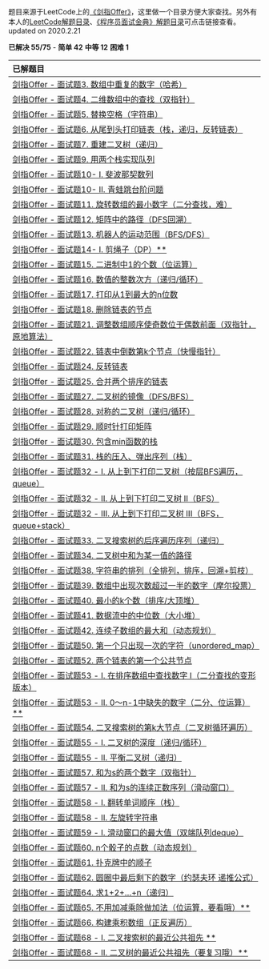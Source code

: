题目来源于LeetCode上的[《剑指Offer》](https://leetcode-cn.com/problemset/lcof/)，这里做一个目录方便大家查找。另外有本人的[LeetCode解题目录](https://michael.blog.csdn.net/article/details/100577842)、[《程序员面试金典》解题目录](https://blog.csdn.net/qq_21201267/article/details/104306869)可点击链接查看。updated on 2020.2.21

**已解决 55/75** - **简单 42** **中等 12** **困难 1**

| 已解题目                                                     |
| :----------------------------------------------------------- |
| [剑指Offer - 面试题3. 数组中重复的数字（哈希）](https://michael.blog.csdn.net/article/details/104271451) |
| [剑指Offer - 面试题4. 二维数组中的查找（双指针）](https://michael.blog.csdn.net/article/details/104271597) |
| [剑指Offer - 面试题5. 替换空格（字符串）](https://michael.blog.csdn.net/article/details/104271779) |
| [剑指Offer - 面试题6. 从尾到头打印链表（栈，递归，反转链表）](https://michael.blog.csdn.net/article/details/104272440) |
| [剑指Offer - 面试题7. 重建二叉树（递归）](https://blog.csdn.net/qq_21201267/article/details/104294946) |
| [剑指Offer - 面试题9. 用两个栈实现队列](https://michael.blog.csdn.net/article/details/104272589) |
| [剑指Offer - 面试题10- I. 斐波那契数列](https://michael.blog.csdn.net/article/details/104272616) |
| [剑指Offer - 面试题10- II. 青蛙跳台阶问题](https://michael.blog.csdn.net/article/details/104289407) |
| [剑指Offer - 面试题11. 旋转数组的最小数字（二分查找，难）](https://blog.csdn.net/qq_21201267/article/details/104295164) |
| [剑指Offer - 面试题12. 矩阵中的路径（DFS回溯）](https://blog.csdn.net/qq_21201267/article/details/104299657) |
| [剑指Offer - 面试题13. 机器人的运动范围（BFS/DFS）](https://michael.blog.csdn.net/article/details/104304746) |
| [剑指Offer - 面试题14- I. 剪绳子（DP）**](https://michael.blog.csdn.net/article/details/102942661) |
| [剑指Offer - 面试题15. 二进制中1的个数（位运算）](https://michael.blog.csdn.net/article/details/104289467) |
| [剑指Offer - 面试题16. 数值的整数次方（递归/循环）](https://michael.blog.csdn.net/article/details/102489210) |
| [剑指Offer - 面试题17. 打印从1到最大的n位数](https://michael.blog.csdn.net/article/details/104289534) |
| [剑指Offer - 面试题18. 删除链表的节点](https://blog.csdn.net/qq_21201267/article/details/104300064) |
| [剑指Offer - 面试题21. 调整数组顺序使奇数位于偶数前面（双指针，原地算法）](https://michael.blog.csdn.net/article/details/104304117) |
| [剑指Offer - 面试题22. 链表中倒数第k个节点（快慢指针）](https://blog.csdn.net/qq_21201267/article/details/104318179) |
| [剑指Offer - 面试题24. 反转链表](https://blog.csdn.net/qq_21201267/article/details/104301888) |
| [剑指Offer - 面试题25. 合并两个排序的链表](https://michael.blog.csdn.net/article/details/100056931) |
| [剑指Offer - 面试题27. 二叉树的镜像（DFS/BFS）](https://michael.blog.csdn.net/article/details/99675950) |
| [剑指Offer - 面试题28. 对称的二叉树（递归/循环）](https://michael.blog.csdn.net/article/details/102493073) |
| [剑指Offer - 面试题29. 顺时针打印矩阵](https://michael.blog.csdn.net/article/details/100395555) |
| [剑指Offer - 面试题30. 包含min函数的栈](https://michael.blog.csdn.net/article/details/100188954) |
| [剑指Offer - 面试题31. 栈的压入、弹出序列（栈）](https://michael.blog.csdn.net/article/details/103566492) |
| [剑指Offer - 面试题32 - I. 从上到下打印二叉树（按层BFS遍历，queue）](https://michael.blog.csdn.net/article/details/104356010) |
| [剑指Offer - 面试题32 - II. 从上到下打印二叉树 II（BFS）](https://michael.blog.csdn.net/article/details/99699445) |
| [剑指Offer - 面试题32 - III. 从上到下打印二叉树 III（BFS，queue+stack）](https://michael.blog.csdn.net/article/details/104357304) |
| [剑指Offer - 面试题33. 二叉搜索树的后序遍历序列（递归）](https://blog.csdn.net/qq_21201267/article/details/104380517) |
| [剑指Offer - 面试题34. 二叉树中和为某一值的路径](https://michael.blog.csdn.net/article/details/100550154) |
| [剑指Offer - 面试题38. 字符串的排列（全排列，排序，回溯+剪枝）](https://michael.blog.csdn.net/article/details/104407890) |
| [剑指Offer - 面试题39. 数组中出现次数超过一半的数字（摩尔投票）](https://michael.blog.csdn.net/article/details/99249031) |
| [剑指Offer - 面试题40. 最小的k个数（排序/大顶堆）](https://michael.blog.csdn.net/article/details/104327350) |
| [剑指Offer - 面试题41. 数据流中的中位数（大小堆）](https://michael.blog.csdn.net/article/details/102865997) |
| [剑指Offer - 面试题42. 连续子数组的最大和（动态规划）](https://michael.blog.csdn.net/article/details/97559470) |
| [剑指Offer - 面试题50. 第一个只出现一次的字符（unordered_map）](https://michael.blog.csdn.net/article/details/104322216) |
| [剑指Offer - 面试题52. 两个链表的第一个公共节点](https://michael.blog.csdn.net/article/details/100168364) |
| [剑指Offer - 面试题53 - I. 在排序数组中查找数字 I（二分查找的变形版本）](https://michael.blog.csdn.net/article/details/104335429) |
| [剑指Offer - 面试题53 - II. 0～n-1中缺失的数字（二分、位运算）**](https://michael.blog.csdn.net/article/details/104333385) |
| [剑指Offer - 面试题54. 二叉搜索树的第k大节点（二叉树循环遍历）](https://michael.blog.csdn.net/article/details/104332968) |
| [剑指Offer - 面试题55 - I. 二叉树的深度（递归/循环）](https://michael.blog.csdn.net/article/details/99690644) |
| [剑指Offer - 面试题55 - II. 平衡二叉树（递归）](https://michael.blog.csdn.net/article/details/100783394) |
| [剑指Offer - 面试题57. 和为s的两个数字（双指针）](https://michael.blog.csdn.net/article/details/104321160) |
| [剑指Offer - 面试题57 - II. 和为s的连续正数序列（滑动窗口）](https://michael.blog.csdn.net/article/details/104321869) |
| [剑指Offer - 面试题58 - I. 翻转单词顺序（栈）](https://michael.blog.csdn.net/article/details/99663417) |
| [剑指Offer - 面试题58 - II. 左旋转字符串](https://michael.blog.csdn.net/article/details/104411021) |
| [剑指Offer - 面试题59 - I. 滑动窗口的最大值（双端队列deque）](https://michael.blog.csdn.net/article/details/99613437) |
| [剑指Offer - 面试题60. n个骰子的点数（动态规划）](https://michael.blog.csdn.net/article/details/104439480) |
| [剑指Offer - 面试题61. 扑克牌中的顺子](https://michael.blog.csdn.net/article/details/104409360) |
| [剑指Offer - 面试题62. 圆圈中最后剩下的数字（约瑟夫环 递推公式）](https://michael.blog.csdn.net/article/details/104442971) |
| [剑指Offer - 面试题64. 求1+2+…+n（递归）](https://blog.csdn.net/qq_21201267/article/details/104303145) |
| [剑指Offer - 面试题65. 不用加减乘除做加法（位运算，要看哦）**](https://michael.blog.csdn.net/article/details/104303944) |
| [剑指Offer - 面试题66. 构建乘积数组（正反遍历）](https://michael.blog.csdn.net/article/details/104322129) |
| [剑指Offer - 面试题68 - I. 二叉搜索树的最近公共祖先 **](https://michael.blog.csdn.net/article/details/100868602) |
| [剑指Offer - 面试题68 - II. 二叉树的最近公共祖先（要复习哦）**](https://michael.blog.csdn.net/article/details/100869188) |


